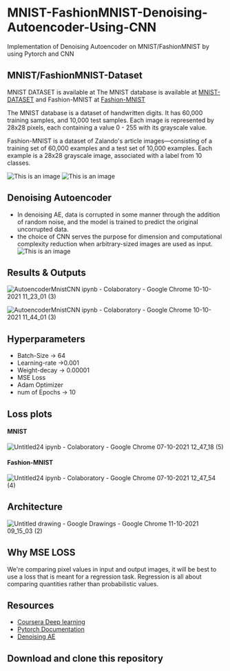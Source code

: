 # MNIST-FashionMNIST-Denoising-Autoencoder-Using-CNN
Implementation of Denoising Autoencoder on MNIST/FashionMNIST by using Pytorch and CNN

## MNIST/FashionMNIST-Dataset
MNIST DATASET is available at
The MNIST database is available at [MNIST-DATASET](http://yann.lecun.com/exdb/mnist/) and Fashion-MNIST at [Fashion-MNIST](https://github.com/zalandoresearch/fashion-mnist)

The MNIST database is a dataset of handwritten digits. It has 60,000 training samples, and 10,000 test samples. Each image is represented by 28x28 pixels, each containing a value 0 - 255 with its grayscale value.

Fashion-MNIST is a dataset of Zalando's article images—consisting of a training set of 60,000 examples and a test set of 10,000 examples. Each example is a 28x28 grayscale image, associated with a label from 10 classes. 

![This is an image](https://encrypted-tbn0.gstatic.com/images?q=tbn:ANd9GcTkdIB5OILwmRSfRB_Qf5-upoObl2WYTIP1_A&usqp=CAU)
![This is an image](https://encrypted-tbn0.gstatic.com/images?q=tbn:ANd9GcRBxb7UywgFVpcIdEWEfolQc9VEm3hDIEpBSg&usqp=CAU)

## Denoising Autoencoder
- In denoising AE, data is corrupted in some manner through the addition of random noise, and the model is trained to predict the original uncorrupted data.
- the choice of CNN serves the purpose for dimension and computational complexity reduction when arbitrary-sized images are used as input.
![This is an image](https://miro.medium.com/max/5160/1*SxwRp9i23OM0Up4sEze1QQ@2x.png)

## Results & Outputs
![AutoencoderMnistCNN ipynb - Colaboratory - Google Chrome 10-10-2021 11_23_01 (3)](https://user-images.githubusercontent.com/87975841/136731578-1425201a-2a9a-43f5-8cbb-cb885a35bfb5.png)

![AutoencoderMnistCNN ipynb - Colaboratory - Google Chrome 10-10-2021 11_44_01 (3)](https://user-images.githubusercontent.com/87975841/136731685-6dc4a90e-e016-424e-bbba-a91ef1a5d4fa.png)

## Hyperparameters
- Batch-Size -> 64
- Learning-rate ->0.001
- Weight-decay -> 0.00001
- MSE Loss
- Adam Optimizer
- num of Epochs -> 10
## Loss plots
#### MNIST
![Untitled24 ipynb - Colaboratory - Google Chrome 07-10-2021 12_47_18 (5)](https://user-images.githubusercontent.com/87975841/136733434-74330e31-b4a8-4423-9622-e6aff43110b5.png)
#### Fashion-MNIST
![Untitled24 ipynb - Colaboratory - Google Chrome 07-10-2021 12_47_54 (4)](https://user-images.githubusercontent.com/87975841/136733468-dc6e3df5-43c1-4648-8e22-c39ed686d3c7.png)

## Architecture
![Untitled drawing - Google Drawings - Google Chrome 11-10-2021 09_15_03 (2)](https://user-images.githubusercontent.com/87975841/136733323-1595d8c0-5431-4654-9cdd-97c6eaa8173d.png)

## Why MSE LOSS
We're comparing pixel values in input and output images, it will be best to use a loss that is meant for a regression task. Regression is all about comparing quantities rather than probabilistic values.
## Resources
- [Coursera Deep learning](https://www.coursera.org/specializations/deep-learning?)
- [Pytorch Documentation](https://pytorch.org/)
- [Denoising AE](https://lilianweng.github.io/lil-log/2018/08/12/from-autoencoder-to-beta-vae.html)

## Download and clone this repository

